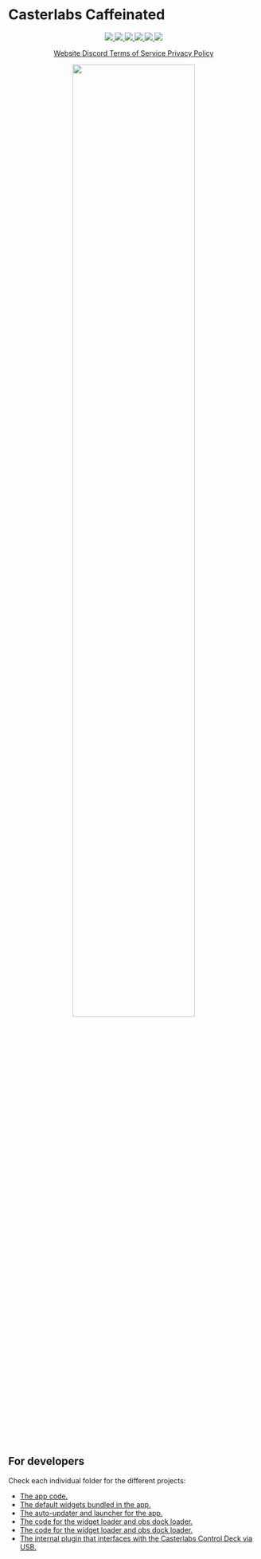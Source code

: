 # Casterlabs Caffeinated

<p align="center">
    <a href="https://github.com/Casterlabs/casterlabs-caffeinated/blob/master/LICENSE">
        <img src="https://img.shields.io/github/license/Casterlabs/casterlabs-caffeinated" />
    </a>
    <a href="https://casterlabs.co">
        <img src="https://img.shields.io/badge/platforms-linux%20%7C%20windows%20%7C%20macos-lightgrey" />
    </a>
    <a href="https://casterlabs.co/discord">
        <img src="https://img.shields.io/discord/702178064075063427" />
    </a>
    <a href="https://casterlabs.co">
        <img src="https://img.shields.io/website?url=https%3A%2F%2Fcasterlabs.co" />
    </a>
    <a href="#">
        <img src="https://img.shields.io/tokei/lines/github/Casterlabs/casterlabs-caffeinated" />
    </a>
    <a href="#">
        <img src="https://img.shields.io/badge/Hotel%3F-Trivago-green" />
    </a>
</p>

<p align="center">
    <a href="https://casterlabs.co/">
      Website
    </a>
    <a href="https://casterlabs.co/discord">
      Discord
    </a>
    <a href="https://casterlabs.co/terms-of-service">
      Terms of Service
    </a>
    <a href="https://casterlabs.co/privacy-policy">
      Privacy Policy
    </a>
</p>

<p align="center">
    <img width="70%" src="https://i.imgur.com/cWDET5z.png" />
</p>

<br />

## For developers
Check each individual folder for the different projects:
- <a href="./app">The app code.</a>
- <a href="./default-modules">The default widgets bundled in the app.</a>
- <a href="./launcher">The auto-updater and launcher for the app.</a>
- <a href="./external">The code for the widget loader and obs dock loader.</a>
- <a href="./companion">The code for the widget loader and obs dock loader.</a>
- <a href="./control-deck">The internal plugin that interfaces with the Casterlabs Control Deck via USB.</a>
